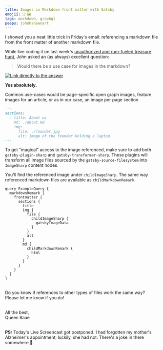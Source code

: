 ```yaml
---
title: Images in Markdown front matter with Gatsby
emojii: 📄 🖼
tags: markdown, graphql
peeps: johnhansenart
---
```


I showed you a neat little trick in Friday's email: referencing a markdown file from the front matter of another markdown file.

While live coding it on last week's [unauthorized and rum-fueled treasure hunt](https://youtu.be/Wipi2lw6Mvc?t=3412), John asked an (as always) excellent question:

> Would there be a use case for images in the markdown?

[![Link directly to the answer](./yt-screengrab.jpg)](https://youtu.be/Wipi2lw6Mvc?t=3412 "Screengrab of John's question overlayed on the screen and Mirjam and I searching for an image on Unsplash")

**Yes absolutely.**

Common use-cases would be page-specific open graph images, feature images for an article, or as in our case, an image per page section.

```md
---
sections:
  - title: About us
    md: ./about.md
    img:
      file: ./founder.jpg
      alt: Image of the founder holding a laptop
---
```

To get "magical" access to the image referenced, make sure to add both `gatsby-plugin-sharp` and `gatsby-transformer-sharp`. These plugins will transform all image files sourced by the `gatsby-source-filesystem` into `ImageSharp` content nodes.

You'll find the referenced image under `childImageSharp`. The same way referenced markdown files are available as `childMarkdownRemark`.

```
query ExampleQuery {
  markdownRemark {
    frontmatter {
      sections {
        title
        img {
          file {
            childImageSharp {
              gatsbyImageData
            }
          }
          alt
        }
        md {
          childMarkdownRemark {
            html
          }
        }
      }
    }
  }
}
```

&nbsp;  
Do you know if references to other types of files work the same way?  
Please let me know if you do!

&nbsp;  
All the best,  
Queen Raae

&nbsp;  
**PS:** Today's Live Screencast got postponed. I had forgotten my mother's Alzheimer's appointment; luckily, she had not. There's a joke in there somewhere 🤪
